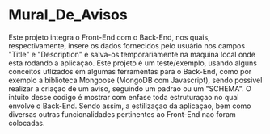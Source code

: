 # Mural_De_Avisos
Este projeto integra o Front-End com o Back-End, nos quais, respectivamente, insere os dados fornecidos pelo usuário nos campos "Title" e "Description" e salva-os temporariamente na maquina local onde esta rodando a aplicaçao. Este projeto é um teste/exemplo, usando alguns conceitos utlizados em algumas ferramentas para o Back-End, como por exemplo a biblioteca Mongoose (MongoDB com Javascript),  sendo possivel realizar a criaçao de um aviso, seguindo um padrao ou um "SCHEMA". O intuito desse codigo é mostrar com enfase toda estruturaçao no qual envolve o Back-End. Sendo assim, a estilizaçao da aplicaçao, bem como diversas outras funcionalidades pertinentes ao Front-End nao foram colocadas. 

